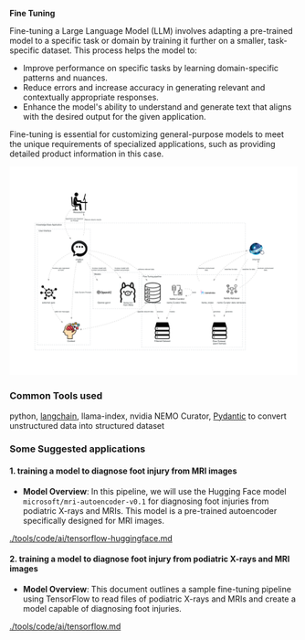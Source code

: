 **Fine Tuning**

Fine-tuning a Large Language Model (LLM) involves adapting a pre-trained model to a specific task or domain by training it further on a smaller, task-specific dataset. This process helps the model to:

- Improve performance on specific tasks by learning domain-specific patterns and nuances.
- Reduce errors and increase accuracy in generating relevant and contextually appropriate responses.
- Enhance the model's ability to understand and generate text that aligns with the desired output for the given application.

Fine-tuning is essential for customizing general-purpose models to meet the unique requirements of specialized applications, such as providing detailed product information in this case.

![Typical Fine Tuning Pipeline](./doc/applications/product_conversational_knowledge/architectural_images/knowledgeBase-application.png)

### Common Tools used
python, [langchain](./tools/code/ai/langchain.md), llama-index, nvidia NEMO Curator, [Pydantic](./tools/code/language/python/pydantic.md) to convert unstructured data into structured dataset

### Some Suggested applications

#### 1. training a model to diagnose foot injury from MRI images

- **Model Overview**: In this pipeline, we will use the Hugging Face model `microsoft/mri-autoencoder-v0.1` for diagnosing foot injuries from podiatric X-rays and MRIs. This model is a pre-trained autoencoder specifically designed for MRI images.

[./tools/code/ai/tensorflow-huggingface.md](./tools/code/ai/tensorflow-huggingface.md)

#### 2. training a model to diagnose foot injury from podiatric X-rays and MRI images

- **Model Overview**: This document outlines a sample fine-tuning pipeline using TensorFlow to read files of podiatric X-rays and MRIs and create a model capable of diagnosing foot injuries.

[./tools/code/ai/tensorflow.md](./tools/code/ai/tensorflow.md)